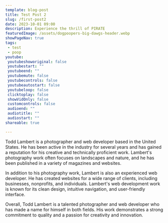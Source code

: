 ```yaml
---
template: blog-post
title: Test Post 2
slug: /first-post2
date: 2023-10-01 09:00
description: Experience the thrill of PIRATE
featuredImage: /assets/dogpoopers-big-dawgs-header.webp
showPageNav: true
tags:
 - test
 - poop
youtube:
 youtubeshoworiginal: false
 youtubestart: ""
 youtubeend: ""
 youtubemute: false
 youtubecontrols: false
 youtubeautostart: false
 youtubeloop: false
 clicktoplay: false
 showVidOnly: false
 customcontrols: false
 audioend: ""
 audiotitle: ""
 audiostart: ""
shareable: true

---
```


Todd Lambert is a photographer and web developer based in the United States. He has been active in the industry for several years and has gained a reputation for his creative and technically proficient work. Lambert's photography work often focuses on landscapes and nature, and he has been published in a variety of magazines and websites.

In addition to his photography work, Lambert is also an experienced web developer. He has created websites for a wide range of clients, including businesses, nonprofits, and individuals. Lambert's web development work is known for its clean design, intuitive navigation, and user-friendly interface.

Overall, Todd Lambert is a talented photographer and web developer who has made a name for himself in both fields. His work demonstrates a strong commitment to quality and a passion for creativity and innovation.    